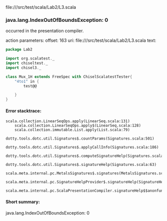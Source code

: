 file://<WORKSPACE>/src/test/scala/Lab2/L3.scala
### java.lang.IndexOutOfBoundsException: 0

occurred in the presentation compiler.

action parameters:
offset: 163
uri: file://<WORKSPACE>/src/test/scala/Lab2/L3.scala
text:
```scala
package Lab2

import org.scalatest._
import chiseltest._ 
import chisel3._ 

class Mux_1H extends FreeSpec with ChiselScalatestTester{
    "4to1" in {
        test@@

    }
}

```



#### Error stacktrace:

```
scala.collection.LinearSeqOps.apply(LinearSeq.scala:131)
	scala.collection.LinearSeqOps.apply$(LinearSeq.scala:128)
	scala.collection.immutable.List.apply(List.scala:79)
	dotty.tools.dotc.util.Signatures$.countParams(Signatures.scala:501)
	dotty.tools.dotc.util.Signatures$.applyCallInfo(Signatures.scala:186)
	dotty.tools.dotc.util.Signatures$.computeSignatureHelp(Signatures.scala:94)
	dotty.tools.dotc.util.Signatures$.signatureHelp(Signatures.scala:63)
	scala.meta.internal.pc.MetalsSignatures$.signatures(MetalsSignatures.scala:17)
	scala.meta.internal.pc.SignatureHelpProvider$.signatureHelp(SignatureHelpProvider.scala:51)
	scala.meta.internal.pc.ScalaPresentationCompiler.signatureHelp$$anonfun$1(ScalaPresentationCompiler.scala:375)
```
#### Short summary: 

java.lang.IndexOutOfBoundsException: 0